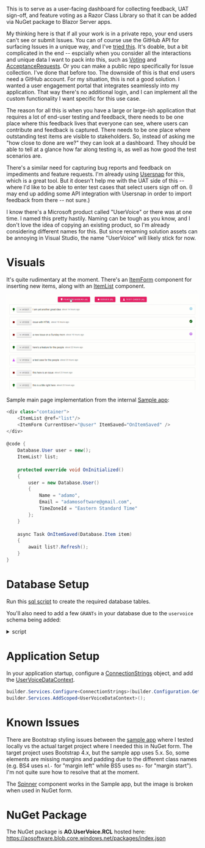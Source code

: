 This is to serve as a user-facing dashboard for collecting feedback, UAT sign-off, and feature voting as a Razor Class Library so that it can be added via NuGet package to Blazor Server apps.

My thinking here is that if all your work is in a private repo, your end users can't see or submit Issues. You can of course use the GitHub API for surfacing Issues in a unique way, and I've [tried this](https://github.com/adamfoneil/GitHubIssues.RCL/tree/master/GitHubApiClient). It's doable, but a bit complicated in the end -- espcially when you consider all the interactions and unique data I want to pack into this, such as [Voting](https://github.com/adamfoneil/UserVoice.RCL/blob/master/UserVoice.Database/Vote.cs) and [AcceptanceRequests](https://github.com/adamfoneil/UserVoice.RCL/blob/master/UserVoice.Database/AcceptanceRequest.cs). Or you can make a public repo specifically for Issue collection. I've done that before too. The downside of this is that end users need a GitHub account. For my situation, this is not a good solution. I wanted a user engagement portal that integrates seamlessly into my application. That way there's no additional login, and I can implement all the custom functionality I want specific for this use case.

The reason for all this is when you have a large or large-ish application that requires a lot of end-user testing and feedback, there needs to be one place where this feedback lives that everyone can see, where users can contribute and feedback is captured. There needs to be one place where outstanding test items are visible to stakeholders. So, instead of asking me "how close to done are we?" they can look at a dashboard. They should be able to tell at a glance how far along testing is, as well as how good the test scenarios are.

There's a similar need for capturing bug reports and feedback on impediments and feature requests. I'm already using [Usersnap](https://usersnap.com/) for this, which is a great tool. But it doesn't help me with the UAT side of this -- where I'd like to be able to enter test cases that select users sign off on. (I may end up adding some API integration with Usersnap in order to import feedback from there -- not sure.)

I know there's a Microsoft product called "UserVoice" or there was at one time. I named this pretty hastily. Naming can be tough as you know, and I don't love the idea of copying an existing product, so I'm already considering different names for this. But since renaming solution assets can be annoying in Visual Studio, the name "UserVoice" will likely stick for now.

# Visuals
It's quite rudimentary at the moment. There's an [ItemForm](https://github.com/adamfoneil/UserVoice.RCL/blob/master/UserVoice.RCL/Components/ItemForm.razor) component for inserting new items, along with an [ItemList](https://github.com/adamfoneil/UserVoice.RCL/blob/master/UserVoice.RCL/Components/ItemList.razor) component.

![image](https://github.com/adamfoneil/UserVoice.RCL/blob/master/demo.gif)

Sample main page implementation from the internal [Sample app](https://github.com/adamfoneil/UserVoice.RCL/blob/master/UserVoice.Sample/Pages/Index.razor):

```csharp
<div class="container">
    <ItemList @ref="list"/>
    <ItemForm CurrentUser="@user" ItemSaved="OnItemSaved" />
</div>

@code {
    Database.User user = new();
    ItemList? list;

    protected override void OnInitialized()
    {
        user = new Database.User()
        {
            Name = "adamo",
            Email = "adamosoftware@gmail.com",
            TimeZoneId = "Eastern Standard Time"
        };
    }

    async Task OnItemSaved(Database.Item item)
    {
        await list?.Refresh();
    }
}
```

# Database Setup
Run this [sql script](https://github.com/adamfoneil/UserVoice.RCL/blob/master/UserVoice.RCL/Service/Resources/DbSchema.sql) to create the required database tables.

You'll also need to add a few `GRANTs` in your database due to the `uservoice` schema being added:
<details>
  <summary>script</summary>
  
  ```sql
  GRANT SELECT ON SCHEMA ::[uservoice] TO *your app user account*
  GRANT INSERT ON SCHEMA ::[uservoice] TO *your app user account*
  GRANT UPDATE ON SCHEMA ::[uservoice] TO *your app user account*
  GRANT DELETE ON SCHEMA ::[uservoice] TO *your app user account*
  GRANT EXECUTE ON SCHEMA ::[uservoice] TO *your app user account*
  ```
  
</details>

# Application Setup
In your application startup, configure a [ConnectionStrings](https://github.com/adamfoneil/UserVoice.RCL/blob/master/UserVoice.RCL/Service/Models/ConnectionStrings.cs) object, and add the [UserVoiceDataContext](https://github.com/adamfoneil/UserVoice.RCL/blob/master/UserVoice.RCL/Service/UserVoiceDataContext.cs).

```csharp
builder.Services.Configure<ConnectionStrings>(builder.Configuration.GetSection("ConnectionStrings"));
builder.Services.AddScoped<UserVoiceDataContext>();
```

# Known Issues
There are Bootstrap styling issues between the [sample app](https://github.com/adamfoneil/UserVoice.RCL/tree/master/UserVoice.Sample) where I tested locally vs the actual target project where I needed this in NuGet form. The target project uses Bootstrap 4.x, but the sample app uses 5.x. So, some elements are missing margins and padding due to the different class names (e.g. BS4 uses `ml-` for "margin left" while BS5 uses `ms-` for "margin start"). I'm not quite sure how to resolve that at the moment.

The [Spinner](https://github.com/adamfoneil/UserVoice.RCL/blob/master/UserVoice.RCL/Components/Widgets/Spinner.razor) component works in the Sample app, but the image is broken when used in NuGet form.

# NuGet Package
The NuGet package is **AO.UserVoice.RCL** hosted here: https://aosoftware.blob.core.windows.net/packages/index.json
